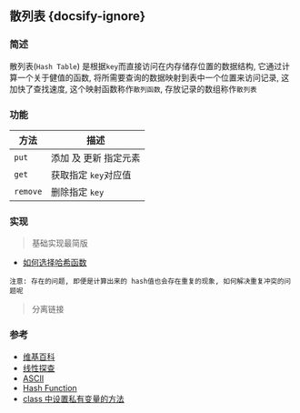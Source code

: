 ## 散列表 {docsify-ignore}

### 简述

散列表(`Hash Table`) 是根据`key`而直接访问在内存储存位置的数据结构, 它通过计算一个关于健值的函数, 将所需要查询的数据映射到表中一个位置来访问记录, 这加快了查找速度, 这个映射函数称作`散列函数`, 存放记录的数组称作`散列表`

### 功能

| 方法     | 描述                  |
| -------- | --------------------- |
| `put`    | 添加 及 更新 指定元素 |
| `get`    | 获取指定 `key`对应值  |
| `remove` | 删除指定 `key`        |

<!-- | `size`   | 获取所有元素的长度    | -->

### 实现

> 基础实现最简版

[](base.js ' :include :type=code')

- [如何选择哈希函数](https://en.wikipedia.org/wiki/Hash_table#Choosing_a_hash_function)

`注意: 存在的问题, 即便是计算出来的 hash值也会存在重复的现象, 如何解决重复冲突的问题呢`

> 分离链接

[](linearHashTable.js ' :include :type=code')

### 参考

- [维基百科](https://zh.wikipedia.org/wiki/%E5%93%88%E5%B8%8C%E8%A1%A8)
- [线性探查](https://en.wikipedia.org/wiki/Linear_probing)
- [ASCII](https://zh.wikipedia.org/wiki/ASCII)
- [Hash Function](http://www.cse.yorku.ca/~oz/hash.html)
- [class 中设置私有变量的方法](https://www.cnblogs.com/guojbing/p/10990267.html)
